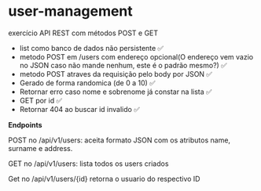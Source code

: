 # user-management

exercício API REST com métodos POST e GET

- list como banco de dados não persistente ✅
- metodo POST em /users com endereço opcional(O endereço vem vazio no JSON caso não mande nenhum, este é o padrão mesmo?) ✅
- metodo POST atraves da requisição pelo body por JSON ✅
- Gerado de forma randomica (de 0 a 10) ✅
- Retornar erro caso nome e sobrenome já constar na lista ✅
- GET por id ✅
- Retornar 404 ao buscar id invalido ✅
 

**Endpoints**

POST no /api/v1/users: aceita formato JSON com os atributos name, surname e address.

GET no /api/v1/users: lista todos os users criados

Get no /api/v1/users/{id} retorna o usuario do respectivo ID
